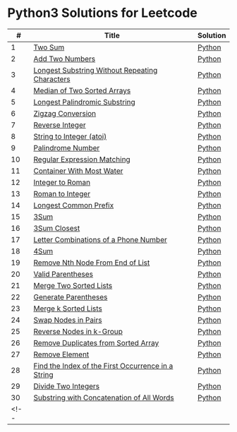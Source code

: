 # Python3 Solutions for Leetcode

| # | Title | Solution |
|---| ----- | -------- |
| 1 | [Two Sum](https://leetcode.com/problems/two-sum/) | [Python](https://github.com/tranthaituananh/leetcode_python/blob/master/Day%201/1.two-sum.py) |
| 2 | [Add Two Numbers](https://leetcode.com/problems/add-two-numbers/) | [Python](https://github.com/tranthaituananh/leetcode_python/blob/master/Day%201/2.add-two-numbers.py) |
| 3 | [Longest Substring Without Repeating Characters](https://leetcode.com/problems/longest-substring-without-repeating-characters/) | [Python](https://github.com/tranthaituananh/leetcode_python/blob/master/Day%201/3.longest-substring-without-repeating-characters.py) |  
| 4 | [Median of Two Sorted Arrays](https://leetcode.com/problems/median-of-two-sorted-arrays/) | [Python](https://github.com/tranthaituananh/leetcode_python/blob/master/Day%201/4.median-of-two-sorted-arrays.py) |
| 5 | [Longest Palindromic Substring](https://leetcode.com/problems/longest-palindromic-substring/) | [Python](https://github.com/tranthaituananh/leetcode_python/blob/master/Day%201/5.longest-palindromic-substring.py) |
| 6 | [Zigzag Conversion](https://leetcode.com/problems/zigzag-conversion/) | [Python](https://github.com/tranthaituananh/leetcode_python/blob/master/Day%201/6.zigzag-conversion.py) |
| 7 | [Reverse Integer](https://leetcode.com/problems/reverse-integer/) | [Python](https://github.com/tranthaituananh/leetcode_python/blob/master/Day%201/7.reverse-integer.py) |
| 8 | [String to Integer (atoi)](https://leetcode.com/problems/string-to-integer-atoi/) | [Python](https://github.com/tranthaituananh/leetcode_python/blob/master/Day%201/8.string-to-integer-atoi.py) |
| 9 | [Palindrome Number](https://leetcode.com/problems/palindrome-number/) | [Python](https://github.com/tranthaituananh/leetcode_python/blob/master/Day%201/9.palindrome-number.py) |
| 10 | [Regular Expression Matching](https://leetcode.com/problems/regular-expression-matching/) | [Python](https://github.com/tranthaituananh/leetcode_python/blob/master/Day%201/10.regular-expression-matching.py) |
| 11 | [Container With Most Water](https://leetcode.com/problems/container-with-most-water/) | [Python](https://github.com/tranthaituananh/leetcode_python/blob/master/Day%202/11.container-with-most-water.py) |
| 12 | [Integer to Roman](https://leetcode.com/problems/integer-to-roman/) | [Python](https://github.com/tranthaituananh/leetcode_python/blob/master/Day%202/12.integer-to-roman.py) |
| 13 | [Roman to Integer](https://leetcode.com/problems/roman-to-integer/) | [Python](https://github.com/tranthaituananh/leetcode_python/blob/master/Day%202/13.roman-to-integer.py) |
| 14 | [Longest Common Prefix](https://leetcode.com/problems/longest-common-prefix/) | [Python](https://github.com/tranthaituananh/leetcode_python/blob/master/Day%202/14.longest-common-prefix.py) |
| 15 | [3Sum](https://leetcode.com/problems/3sum/) | [Python](https://github.com/tranthaituananh/leetcode_python/blob/master/Day%202/15.3-sum.py) |
| 16 | [3Sum Closest](https://leetcode.com/problems/3sum-closest/) | [Python](https://github.com/tranthaituananh/leetcode_python/blob/master/Day%202/16.3-sum-closest.py) |
| 17 | [Letter Combinations of a Phone Number](https://leetcode.com/problems/letter-combinations-of-a-phone-number/) | [Python](https://github.com/tranthaituananh/leetcode_python/blob/master/Day%202/17.letter-combinations-of-a-phone-number.py) |
| 18 | [4Sum](https://leetcode.com/problems/4sum/) | [Python](https://github.com/tranthaituananh/leetcode_python/blob/master/Day%202/18.4-sum.py) |
| 19 | [Remove Nth Node From End of List](https://leetcode.com/problems/remove-nth-node-from-end-of-list/) | [Python](https://github.com/tranthaituananh/leetcode_python/blob/master/Day%202/19.remove-nth-node-from-end-of-list.py) |
| 20 | [Valid Parentheses](https://leetcode.com/problems/valid-parentheses/) | [Python](https://github.com/tranthaituananh/leetcode_python/blob/master/Day%202/20.valid-parentheses.py) |
| 21 | [Merge Two Sorted Lists](https://leetcode.com/problems/merge-two-sorted-lists/) | [Python](https://github.com/tranthaituananh/leetcode_python/blob/master/Day%203/21.merge-two-sorted-lists.py) |
| 22 | [Generate Parentheses](https://leetcode.com/problems/generate-parentheses/) | [Python](https://github.com/tranthaituananh/leetcode_python/blob/master/Day%203/22.generate-parentheses.py) |
| 23 | [Merge k Sorted Lists](https://leetcode.com/problems/merge-k-sorted-lists/) | [Python](https://github.com/tranthaituananh/leetcode_python/blob/master/Day%203/23.merge-k-sorted-lists.py) |
| 24 | [Swap Nodes in Pairs](https://leetcode.com/problems/swap-nodes-in-pairs/) | [Python](https://github.com/tranthaituananh/leetcode_python/blob/master/Day%203/24.swap-nodes-in-pairs.py) |
| 25 | [Reverse Nodes in k-Group](https://leetcode.com/problems/reverse-nodes-in-k-group/) | [Python](https://github.com/tranthaituananh/leetcode_python/blob/master/Day%203/25.reverse-nodes-in-k-group.py) |
| 26 | [Remove Duplicates from Sorted Array](https://leetcode.com/problems/remove-duplicates-from-sorted-array/) | [Python](https://github.com/tranthaituananh/leetcode_python/blob/master/Day%203/26.remove-duplicates-from-sorted-array.py) |
| 27 | [Remove Element](https://leetcode.com/problems/remove-element/) | [Python](https://github.com/tranthaituananh/leetcode_python/blob/master/Day%203/27.remove-element.py) |
| 28 | [Find the Index of the First Occurrence in a String](https://leetcode.com/problems/find-the-index-of-the-first-occurrence-in-a-string/) | [Python](https://github.com/tranthaituananh/leetcode_python/blob/master/Day%203/28.find-the-index-of-the-first-occurrence-in-a-string.py) |
| 29 | [Divide Two Integers](https://leetcode.com/problems/divide-two-integers/) | [Python](https://github.com/tranthaituananh/leetcode_python/blob/master/Day%203/29.divide-two-integers.py) |
| 30 | [Substring with Concatenation of All Words](https://leetcode.com/problems/substring-with-concatenation-of-all-words/) | [Python](https://github.com/tranthaituananh/leetcode_python/blob/master/Day%203/30.substring-with-concatenation-of-all-words.py) |
<!-- |  | []() | [Python]() | -->

